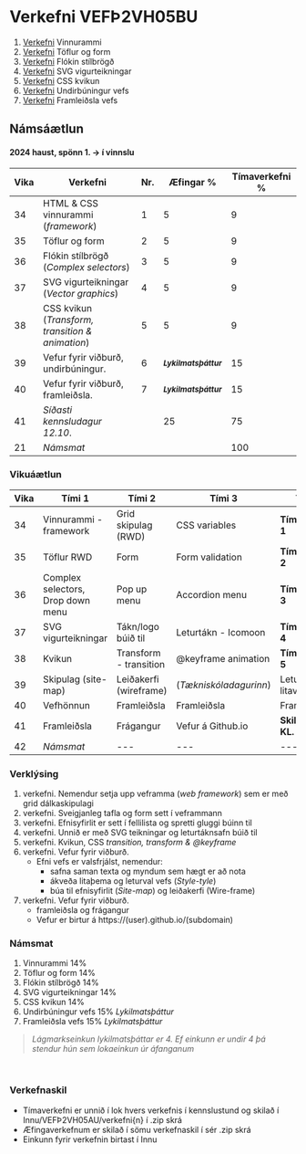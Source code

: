 #  Verkefni VEFÞ2VH05BU

1. [Verkefni](Verkefni-1/) Vinnurammi 
2. [Verkefni](Verkefni-2/) Töflur og form
3. [Verkefni](Verkefni-3/) Flókin stílbrögð
4. [Verkefni](Verkefni-4/) SVG vigurteikningar
5. [Verkefni](Verkefni-5/) CSS kvikun
6. [Verkefni](Verkefni-6/) Undirbúningur vefs
7. [Verkefni](Verkefni-7/) Framleiðsla vefs

## Námsáætlun

#### 2024 haust, spönn 1. -> í vinnslu

| Vika  | Verkefni  | Nr. | Æfingar % | Tímaverkefni % |
|---|---|---|---|---|
| 34  | HTML & CSS vinnurammi (_framework_)  | 1 | 5 | 9 |
| 35  | Töflur og form  | 2 | 5 | 9 |
| 36  | Flókin stílbrögð (_Complex selectors_) | 3 | 5 | 9 |
| 37  | SVG vigurteikningar (_Vector graphics_) | 4 | 5 | 9 |
| 38  | CSS kvikun (_Transform, transition & animation_) | 5 | 5 | 9 |
| 39  | Vefur fyrir viðburð, undirbúningur. | 6 | <sub> **_Lykilmatsþáttur_** </sub> | 15  |
| 40 | Vefur fyrir viðburð, framleiðsla. | 7 | <sub> **_Lykilmatsþáttur_** </sub>  | 15  |
| 41 | _Síðasti kennsludagur 12.10_. | | 25 | 75  |
| 21 | _Námsmat_ |   |   | 100  |

### Vikuáætlun

| Vika | Tími 1  | Tími 2 | Tími 3 | Tími 4 | 
| --- | --- | --- | --- | --- | 
| 34 | Vinnurammi - framework | Grid skipulag (RWD) |CSS variables | **Tímaverkefni 1** | 
| 35 | Töflur RWD | Form | Form validation | **Tímaverkefni 2** | 
| 36 | Complex selectors, Drop down menu | Pop up menu | Accordion menu | **Tímaverkefni 3** |
| 37 |  SVG vigurteikningar | Tákn/logo búið til | Leturtákn - Icomoon | **Tímaverkefni 4** |
| 38 |  Kvikun | Transform - transition | @keyframe animation | **Tímaverkefni 5** |
| 39 |  Skipulag (site-map) | Leiðakerfi (wireframe) | (_Tækniskóladagurinn_) | Letur- og litaval |
| 40 |  Vefhönnun | Framleiðsla | Framleiðsla |  Framleiðsla |  
| 41 | Framleiðsla | Frágangur | Vefur á Github.io | **Skil 14/10 KL. 23:59** |
| 42 | _Námsmat_ | --- | --- | --- | --- | 

### Verklýsing

1. verkefni. Nemendur setja upp veframma (_web framework_) sem er með grid dálkaskipulagi
1. verkefni. Sveigjanleg tafla og form sett í veframmann
1. verkefni. Efnisyfirlit er sett í fellilista og spretti gluggi búinn til 
1. verkefni. Unnið er með SVG teikningar og leturtáknsafn búið til 
1. verkefni. Kvikun, CSS _transition, transform & @keyframe_ 
1. verkefni. Vefur fyrir viðburð. 
   * Efni vefs er valsfrjálst, nemendur:
      * safna saman texta og myndum sem hægt er að nota
      * ákveða litaþema og leturval vefs (_Style-tyle_)
      * búa til efnisyfirlit (_Site-map_) og leiðakerfi (Wire-frame)
1. verkefni. Vefur fyrir viðburð. 
      * framleiðsla og frágangur
      * Vefur er birtur á https://(user).github.io/(subdomain)

 ### Námsmat

1. Vinnurammi 14%
2. Töflur og form 14%
3. Flókin stílbrögð 14%
4. SVG vigurteikningar 14%
5. CSS kvikun 14%
6. Undirbúningur vefs 15% _Lykilmatsþáttur_
7. Framleiðsla vefs 15% _Lykilmatsþáttur_

> _Lágmarkseinkun lykilmatsþáttar er 4. Ef einkunn er undir 4 þá stendur hún sem lokaeinkun úr áfanganum_

<p>&nbsp;</p>

### Verkefnaskil 

-  Tímaverkefni er unnið í lok hvers verkefnis í kennslustund og skilað í Innu/VEFÞ2VH05AU/verkefni{n} í .zip skrá
-  Æfingaverkefnum er skilað í sömu verkefnaskil í sér .zip skrá
-  Einkunn fyrir verkefnin birtast í Innu
   
